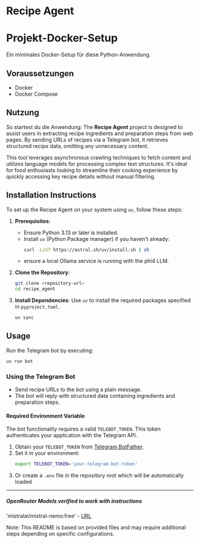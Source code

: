# Recipe Agent
# Projekt-Docker-Setup

Ein minimales Docker-Setup für diese Python-Anwendung.

## Voraussetzungen

- Docker
- Docker Compose

## Nutzung

So startest du die Anwendung:
The **Recipe Agent** project is designed to assist users in extracting recipe ingredients and preparation steps from web pages. By sending URLs of recipes via a Telegram bot, it retrieves structured recipe data, omitting any unnecessary content.

This tool leverages asynchronous crawling techniques to fetch content and utilizes language models for processing complex text structures. It's ideal for food enthusiasts looking to streamline their cooking experience by quickly accessing key recipe details without manual filtering.

## Installation Instructions

To set up the Recipe Agent on your system using `uv`, follow these steps:

1. **Prerequisites**:
   - Ensure Python 3.13 or later is installed.
   - Install `uv` (Python Package manager) if you haven't already:
     ```bash
     curl -LsSf https://astral.sh/uv/install.sh | sh
     ```
   - ensure a local Ollama service is running with the phi4 LLM.

2. **Clone the Repository**:
   ```bash
   git clone <repository-url>
   cd recipe_agent
   ```

3. **Install Dependencies**:
   Use `uv` to install the required packages specified in `pyproject.toml`.
   ```bash
   uv sync
   ```

## Usage

Run the Telegram bot by executing:

```bash
uv run bot
```

### Using the Telegram Bot

- Send recipe URLs to the bot using a plain message.
- The bot will reply with structured data containing ingredients and preparation steps.

#### Required Environment Variable

The bot functionality requires a valid `TELEBOT_TOKEN`. This token authenticates your application with the Telegram API.

1. Obtain your `TELEBOT_TOKEN` from [Telegram BotFather](https://t.me/botfather).
2. Set it in your environment:
   ```bash
   export TELEBOT_TOKEN='your-telegram-bot-token'
   ```
3. Or create a `.env` file in the repository root which will be automatically loaded

---

##### OpenRouter Models verified to work with instructions
'mistralai/mistral-nemo:free' - [URL](https://openrouter.ai/mistralai/mistral-nemo:free/api)

Note: This README is based on provided files and may require additional steps depending on specific configurations.